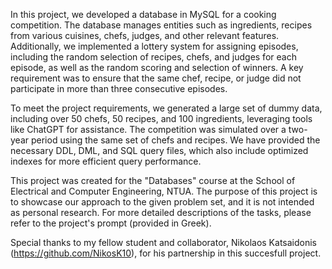 In this project, we developed a database in MySQL for a cooking competition. The database manages entities such as ingredients, recipes from various cuisines, chefs, judges, and other relevant features. Additionally, we implemented a lottery system for assigning episodes, including the random selection of recipes, chefs, and judges for each episode, as well as the random scoring and selection of winners. A key requirement was to ensure that the same chef, recipe, or judge did not participate in more than three consecutive episodes.

To meet the project requirements, we generated a large set of dummy data, including over 50 chefs, 50 recipes, and 100 ingredients, leveraging tools like ChatGPT for assistance. The competition was simulated over a two-year period using the same set of chefs and recipes. We have provided the necessary DDL, DML, and SQL query files, which also include optimized indexes for more efficient query performance.

This project was created for the "Databases" course at the School of Electrical and Computer Engineering, NTUA. The purpose of this project is to showcase our approach to the given problem set, and it is not intended as personal research. For more detailed descriptions of the tasks, please refer to the project's prompt (provided in Greek).

Special thanks to my fellow student and collaborator, Nikolaos Katsaidonis (https://github.com/NikosK10), for his partnership in this succesfull project.

